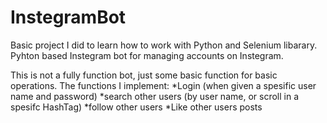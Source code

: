 # InstegramBot
Basic project I did to learn how to work with Python and Selenium libarary.
Pyhton based Instegram bot for managing accounts on Instegram.

This is not a fully function bot, just some basic function for basic operations.
The functions I implement:
*Login (when given a spesific user name and password)
*search other users (by user name, or scroll in a spesifc HashTag)
*follow other users
*Like other users posts



